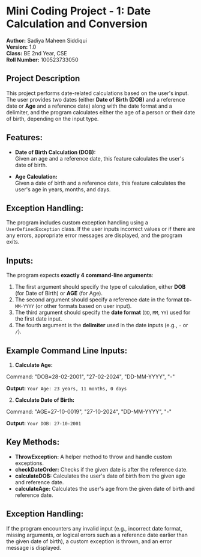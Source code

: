 # Mini Coding Project - 1: Date Calculation and Conversion

**Author:** Sadiya Maheen Siddiqui  
**Version:** 1.0  
**Class:** BE 2nd Year, CSE  
**Roll Number:** 100523733050  

## Project Description
This project performs date-related calculations based on the user's input. The user provides two dates (either **Date of Birth (DOB)** and a reference date or **Age** and a reference date) along with the date format and a delimiter, and the program calculates either the age of a person or their date of birth, depending on the input type.

## Features:
- **Date of Birth Calculation (DOB):**  
  Given an age and a reference date, this feature calculates the user's date of birth.

- **Age Calculation:**  
  Given a date of birth and a reference date, this feature calculates the user's age in years, months, and days.

## Exception Handling:
The program includes custom exception handling using a `UserDefinedException` class. If the user inputs incorrect values or if there are any errors, appropriate error messages are displayed, and the program exits.

## Inputs:
The program expects **exactly 4 command-line arguments**:
1. The first argument should specify the type of calculation, either **DOB** (for Date of Birth) or **AGE** (for Age).
2. The second argument should specify a reference date in the format `DD-MM-YYYY` (or other formats based on user input).
3. The third argument should specify the **date format** (`DD`, `MM`, `YY`) used for the first date input.
4. The fourth argument is the **delimiter** used in the date inputs (e.g., `-` or `/`).

## Example Command Line Inputs:

1. **Calculate Age:**

Command:
"DOB=28-02-2001", "27-02-2024", "DD-MM-YYYY", "-"

**Output:**
`Your Age: 23 years, 11 months, 0 days`

2. **Calculate Date of Birth:**

Command:
"AGE=27-10-0019", "27-10-2024", "DD-MM-YYYY", "-"

**Output:**
`Your DOB: 27-10-2001`

## Key Methods:
- **ThrowException:** A helper method to throw and handle custom exceptions.
- **checkDateOrder:** Checks if the given date is after the reference date.
- **calculateDOB:** Calculates the user's date of birth from the given age and reference date.
- **calculateAge:** Calculates the user's age from the given date of birth and reference date.

## Exception Handling:
If the program encounters any invalid input (e.g., incorrect date format, missing arguments, or logical errors such as a reference date earlier than the given date of birth), a custom exception is thrown, and an error message is displayed.
